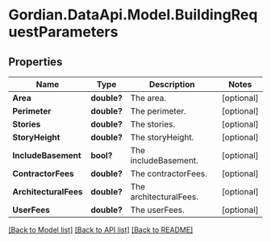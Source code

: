 # Gordian.DataApi.Model.BuildingRequestParameters
## Properties

Name | Type | Description | Notes
------------ | ------------- | ------------- | -------------
**Area** | **double?** | The area. | [optional] 
**Perimeter** | **double?** | The perimeter. | [optional] 
**Stories** | **double?** | The stories. | [optional] 
**StoryHeight** | **double?** | The storyHeight. | [optional] 
**IncludeBasement** | **bool?** | The includeBasement. | [optional] 
**ContractorFees** | **double?** | The contractorFees. | [optional] 
**ArchitecturalFees** | **double?** | The architecturalFees. | [optional] 
**UserFees** | **double?** | The userFees. | [optional] 

[[Back to Model list]](../README.md#documentation-for-models) [[Back to API list]](../README.md#documentation-for-api-endpoints) [[Back to README]](../README.md)

